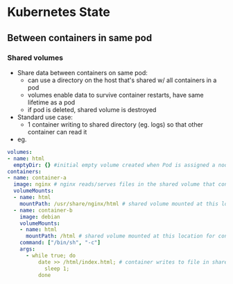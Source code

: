 # Kubernetes State

## Between containers in same pod

### Shared volumes

- Share data between containers on same pod:
    - can use a directory on the host that's shared w/ all containers in a pod
    - volumes enable data to survive container restarts, have same lifetime as a pod
    - if pod is deleted, shared volume is destroyed
- Standard use case:
    - 1 container writing to shared directory (eg. logs) so that other container can read it
- eg.
```yaml
volumes:
- name: html
  emptyDir: {} #initial empty volume created when Pod is assigned a node
containers:
- name: container-a
  image: nginx # nginx reads/serves files in the shared volume that container-b writes to
  volumeMounts:
  - name: html
    mountPath: /usr/share/nginx/html # shared volume mounted at this location for container-a
  - name: container-b
    image: debian
    volumeMounts:
    - name: html
      mountPath: /html # shared volume mounted at this location for container-b
    command: ["/bin/sh", "-c"]
    args:
      - while true; do
          date >> /html/index.html; # container writes to file in shared volume
            sleep 1;
          done
```
